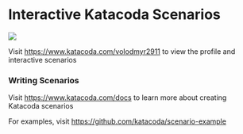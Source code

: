 # Interactive Katacoda Scenarios

[![](http://shields.katacoda.com/katacoda/volodmyr2911/count.svg)](https://www.katacoda.com/volodmyr2911 "Get your profile on Katacoda.com")

Visit https://www.katacoda.com/volodmyr2911 to view the profile and interactive scenarios

### Writing Scenarios
Visit https://www.katacoda.com/docs to learn more about creating Katacoda scenarios

For examples, visit https://github.com/katacoda/scenario-example
